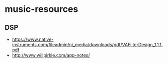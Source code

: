 # music-resources

## DSP
+ https://www.native-instruments.com/fileadmin/ni_media/downloads/pdf/VAFilterDesign_1.1.1.pdf
+ http://www.willpirkle.com/app-notes/
